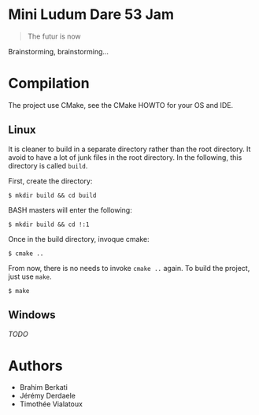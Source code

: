 # Mini Ludum Dare 53 Jam #

> The futur is now

Brainstorming, brainstorming...

# Compilation #

The project use CMake, see the CMake HOWTO for your OS and IDE.

## Linux ##

It is cleaner to build in a separate directory rather than the root directory.  It avoid to have a lot of junk files in the root directory.  In the following, this directory is called `build`.

First, create the directory:

`$ mkdir build && cd build`

BASH masters will enter the following:

`$ mkdir build && cd !:1`

Once in the build directory, invoque cmake:

`$ cmake ..`

From now, there is no needs to invoke `cmake ..` again.  To build the project, just use `make`.

`$ make`

## Windows ##

*TODO*

# Authors #

* Brahim Berkati
* Jérémy Derdaele
* Timothée Vialatoux
